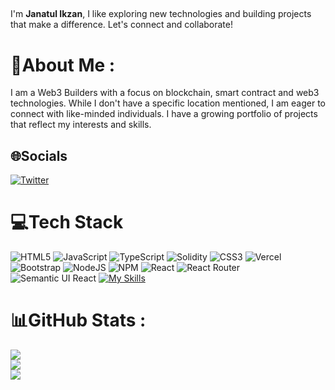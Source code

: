 ## 

I'm **Janatul Ikzan**, I like exploring new technologies and building projects that make a difference. Let's connect and collaborate!

# 💫About Me :
I am a Web3 Builders with a focus on blockchain, smart contract and web3 technologies. While I don't have a specific location mentioned, I am eager to connect with like-minded individuals. I have a growing portfolio of projects that reflect my interests and skills.

## 🌐Socials
[![Twitter](https://img.shields.io/badge/Twitter-%231DA1F2.svg?logo=Twitter&logoColor=white)](https://twitter.com/jatul_is) 

# 💻Tech Stack
![HTML5](https://img.shields.io/badge/html5-%23E34F26.svg?style=for-the-badge&logo=html5&logoColor=white) ![JavaScript](https://img.shields.io/badge/javascript-%23323330.svg?style=for-the-badge&logo=javascript&logoColor=%23F7DF1E) ![TypeScript](https://img.shields.io/badge/typescript-%23007ACC.svg?style=for-the-badge&logo=typescript&logoColor=white) ![Solidity](https://img.shields.io/badge/Solidity-%23363636.svg?style=for-the-badge&logo=solidity&logoColor=white) ![CSS3](https://img.shields.io/badge/css3-%231572B6.svg?style=for-the-badge&logo=css3&logoColor=white) ![Vercel](https://img.shields.io/badge/vercel-%23000000.svg?style=for-the-badge&logo=vercel&logoColor=white) ![Bootstrap](https://img.shields.io/badge/bootstrap-%23563D7C.svg?style=for-the-badge&logo=bootstrap&logoColor=white) ![NodeJS](https://img.shields.io/badge/node.js-6DA55F?style=for-the-badge&logo=node.js&logoColor=white) ![NPM](https://img.shields.io/badge/NPM-%23000000.svg?style=for-the-badge&logo=npm&logoColor=white) ![React](https://img.shields.io/badge/react-%2320232a.svg?style=for-the-badge&logo=react&logoColor=%2361DAFB) ![React Router](https://img.shields.io/badge/React_Router-CA4245?style=for-the-badge&logo=react-router&logoColor=white) ![Semantic UI React](https://img.shields.io/badge/Semantic%20UI%20React-%2335BDB2.svg?style=for-the-badge&logo=SemanticUIReact&logoColor=white) 
[![My Skills](https://skillicons.dev/icons?i=git,github,ipfs,npm,vscode,vite&perline=8)](https://skillicons.dev)

# 📊GitHub Stats :
![](https://github-readme-stats.vercel.app/api?username=Janatulikzan&theme=radical&hide_border=false&include_all_commits=false&count_private=true)<br/>
![](https://github-readme-streak-stats.herokuapp.com/?user=Janatulikzan&theme=radical&hide_border=false)<br/>
![](https://github-readme-stats.vercel.app/api/top-langs/?username=Janatulikzan&theme=radical&hide_border=false&include_all_commits=false&count_private=true&layout=compact)
